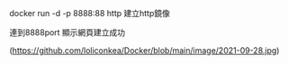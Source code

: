 docker run -d -p 8888:88 http 建立http鏡像

連到8888port 顯示網頁建立成功

(https://github.com/loliconkea/Docker/blob/main/image/2021-09-28.jpg)
